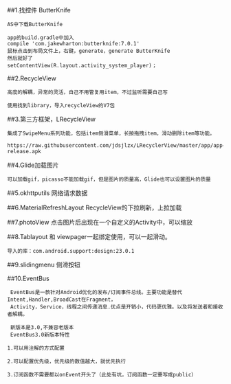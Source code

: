 ##1.找控件 ButterKnife

    AS中下载ButterKnife 

    app的build.gradle中加入 
    compile 'com.jakewharton:butterknife:7.0.1'
    鼠标点击到布局文件上，右键，generate，generate ButterKnife
    然后就好了
    setContentView(R.layout.activity_system_player)；
   
##2.RecycleView

    高度的解耦，异常的灵活，自己不用管复用item，不过监听需要自己写

    使用找到library，导入recycleView的V7包

##3.第三方框架，LRecycleView 

    集成了SwipeMenu系列功能，包括item侧滑菜单，长按拖拽item，滑动删除item等功能。

    https://raw.githubusercontent.com/jdsjlzx/LRecyclerView/master/app/app-release.apk

##4.Glide加载图片

    可以加载gif，picasso不能加载gif，但是图片的质量高，Glide也可以设置图片的质量

##5.okhttputils 网络请求数据

##6.MaterialRefreshLayout RecycleView的下拉刷新，上拉加载

##7.photoView 点击图片后出现在一个自定义的Activity中，可以缩放

##8.Tablayout 和 viewpager一起绑定使用，可以一起滑动。

    导入的库：com.android.support:design:23.0.1

##9.slidingmenu 侧滑按钮

##10.EventBus 

     EventBus是一款针对Android优化的发布/订阅事件总线。主要功能是替代Intent,Handler,BroadCast在Fragment，
     Activity，Service，线程之间传递消息.优点是开销小，代码更优雅。以及将发送者和接收者解耦。
     
     新版本是3.0,不兼容老版本
     EventBus3.0新版本特性

    1.可以用注解的方式配置

    2.可以配置优先级，优先级的数值越大，就优先执行

    3.订阅函数不需要都以onEvent开头了（此处有坑，订阅函数一定要写成public）
    
